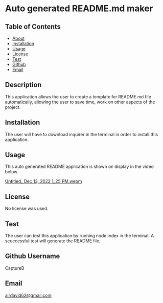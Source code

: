 # Auto generated README.md maker

## Table of Contents
- [About](#description)
- [Installation](#installation)
- [Usage](#usage)
- [License](#license)
- [Test](#test)
- [Github](#github-username)
- [Email](#email)

## Description 
This application allows the user to create a template for README.md file automatically, allowing the user to save time, work on other aspects of the project.

## Installation
The user will have to download inquirer in the terminal in order to install this application.

## Usage
This auto generated README application is shown on display in the video below.

[Untitled_ Dec 13, 2022 1_25 PM.webm](https://user-images.githubusercontent.com/114364879/207453376-690ebfee-3438-4fe4-910c-4b428aaa9abc.webm)

## License
No license was used.

## Test
The user can test this application by running node index in the terminal. A scuccessful test will generate the README file.

## Github Username
CaptureB

## Email
airdavid62@gmail.com
